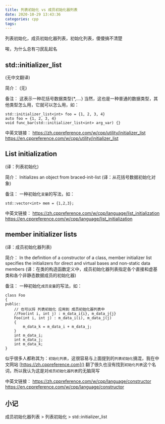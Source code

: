 ```yaml
---
title: 列表初始化 vs 成员初始化器列表
date: 2020-10-29 13:43:36
categories: cpp
tags:
---
```


列表初始化，成员初始化器列表，初始化列表，傻傻搞不清楚

唉，为什么总有刁民乱起名

## std::initializer_list
(无中文翻译)

简介：
(无)

备注：
这表示一种花括号数据类型{*,....}
当然，这也是一种普通的数据类型，其他类型怎么用，它就可以怎么用，如：
```
std::initializer_list<int> foo = {1, 2, 3, 4}
auto foo = {1, 2, 3, 4}
void func_bar(std::initializer_list<int> arg_var) {}
```

中英文链接：
https://zh.cppreference.com/w/cpp/utility/initializer_list
https://en.cppreference.com/w/cpp/utility/initializer_list

## List initialization
(译：列表初始化)

简介：
Initializes an object from braced-init-list
(译：从花括号数据初始化对象)

备注：
一种初始化`变量`的写法，如：
```
std::vector<int> mem = {1,2,3};
```

中英文链接：
https://zh.cppreference.com/w/cpp/language/list_initialization
https://en.cppreference.com/w/cpp/language/list_initialization

## member initializer lists
(译：成员初始化器列表)

简介：
In the definition of a constructor of a class, member initializer list specifies the initializers for direct and virtual bases and non-static data members
(译：在类的构造函数定义中，成员初始化器列表指定各个直接和虚基类和各个非静态数据成员的初始化器)

备注：
一种初始化`成员变量`的写法，如：
```
class Foo
{
public:
    // 也可以将 列表初始化 应用到 成员初始化器列表中
    //Foo(int i, int j) : m_data_i{i}, m_data_j{j}
    Foo(int i, int j) : m_data_i(i), m_data_j(j)
    {
        m_data_k = m_data_i + m_data_j;
    }
    int m_data_i;
    int m_data_j;
    int m_data_k;
}
```

似乎很多人都称其为：`初始化列表`，这很容易与上面提到的`列表初始化`搞混，我在中文网站 [https://zh.cppreference.com]() 翻了很久也没有找到`初始化列表`这个名词，所以我认为这是对`成员初始化器列表`的无脑简写

中英文链接：
https://zh.cppreference.com/w/cpp/language/constructor
https://en.cppreference.com/w/cpp/language/constructor

## 小记

成员初始化器列表 > 列表初始化 > std::initializer_list